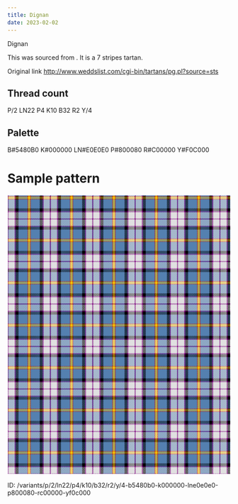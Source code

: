 ```yaml
---
title: Dignan
date: 2023-02-02
---
```

Dignan

This was sourced from <no value>.  It is a 7 stripes tartan.

Original link http://www.weddslist.com/cgi-bin/tartans/pg.pl?source=sts

## Thread count
P/2 LN22 P4 K10 B32 R2 Y/4

## Palette
B#5480B0 K#000000 LN#E0E0E0 P#800080 R#C00000 Y#F0C000

# Sample pattern

![Tartan detail](tartan.png "P/2 LN22 P4 K10 B32 R2 Y/4 tartan")

ID: /variants/p/2/ln22/p4/k10/b32/r2/y/4-b5480b0-k000000-lne0e0e0-p800080-rc00000-yf0c000